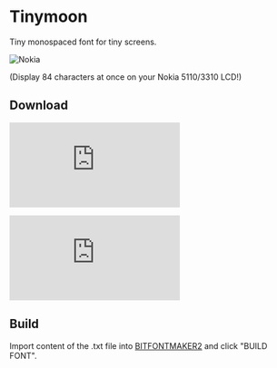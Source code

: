 Tinymoon
========

Tiny monospaced font for tiny screens.

![Nokia](https://dl.dropboxusercontent.com/u/31448207/imgs/5110.jpg)

(Display 84 characters at once on your Nokia 5110/3310 LCD!)

Download
--------

![5x7](https://dl.dropboxusercontent.com/u/31448207/fonts/Tinymoon5x7.ttf)

![5x9](https://dl.dropboxusercontent.com/u/31448207/fonts/Tinymoon5x9.ttf)

Build
-----

Import content of the .txt file into [BITFONTMAKER2](http://www.pentacom.jp/pentacom/bitfontmaker2/) and click "BUILD FONT".
